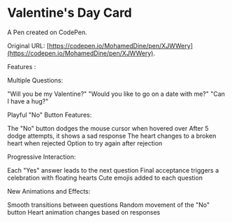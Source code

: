 # Valentine's Day Card

A Pen created on CodePen.

Original URL: [https://codepen.io/MohamedDine/pen/XJWWery](https://codepen.io/MohamedDine/pen/XJWWery).

Features :

Multiple Questions:

"Will you be my Valentine?"
"Would you like to go on a date with me?"
"Can I have a hug?"

Playful "No" Button Features:

The "No" button dodges the mouse cursor when hovered over
After 5 dodge attempts, it shows a sad response
The heart changes to a broken heart when rejected
Option to try again after rejection

Progressive Interaction:

Each "Yes" answer leads to the next question
Final acceptance triggers a celebration with floating hearts
Cute emojis added to each question

New Animations and Effects:

Smooth transitions between questions
Random movement of the "No" button
Heart animation changes based on responses
